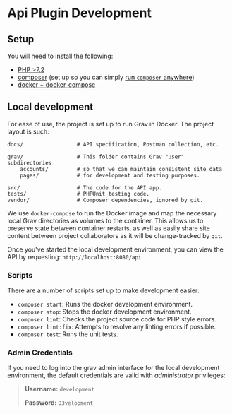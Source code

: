 # Api Plugin Development

## Setup

You will need to install the following:

- [PHP >7.2](https://www.php.net/downloads.php)
- [composer](https://getcomposer.org/download/) (set up so you can simply [run `composer` anywhere](https://getcomposer.org/doc/00-intro.md#globally))
- [docker + docker-compose](https://docs.docker.com/compose/install/)

## Local development

For ease of use, the project is set up to run Grav in Docker. The project layout is such:

```
docs/                 # API specification, Postman collection, etc.

grav/                 # This folder contains Grav "user" subdirectories
    accounts/         # so that we can maintain consistent site data
    pages/            # for development and testing purposes.

src/                  # The code for the API app.
tests/                # PHPUnit testing code.
vendor/               # Composer dependencies, ignored by git.
```

We use `docker-compose` to run the Docker image and map the necessary local Grav directories as volumes to the container. This allows us to preserve state between container restarts, as well as easily share site content between project collaborators as it will be change-tracked by `git`.

Once you've started the local development environment, you can view the API by requesting: `http://localhost:8080/api`


### Scripts

There are a number of scripts set up to make development easier:

- `composer start`: Runs the docker development environment.
- `composer stop`: Stops the docker development environment.
- `composer lint`: Checks the project source code for PHP style errors.
- `composer lint:fix`: Attempts to resolve any linting errors if possible.
- `composer test`: Runs the unit tests.

### Admin Credentials

If you need to log into the grav admin interface for the local development environment, the default credentials are valid with _administrator_ privileges:

> **Username:** `development`
>
> **Password:** `D3velopment`
